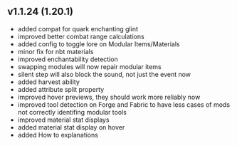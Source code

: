 ## v1.1.24 (1.20.1)
- added compat for quark enchanting glint
- improved better combat range calculations
- added config to toggle lore on Modular Items/Materials
- minor fix for nbt materials
- improved enchantability detection
- swapping modules will now repair modular items
- silent step will also block the sound, not just the event now
- added harvest ability
- added attribute split property
- improved hover previews, they should work more reliably now
- improved tool detection on Forge and Fabric to have less cases of mods not correctly identifing modular tools
- improved material stat displays
- added material stat display on hover
- added How to explanations